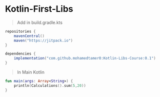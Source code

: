 # Kotlin-First-Libs

> Add in build.gradle.kts

```gradle
repositories {
    mavenCentral()
    maven("https://jitpack.io")
}
```


```gradle
dependencies {
    implementation("com.github.mohamedtamer0:Kotlin-Libs-Course:0.1")
}
```

> In Main Kotlin

```Kotlin
fun main(args: Array<String>) {
    println(Calculations().sum(5,20))
}
```
